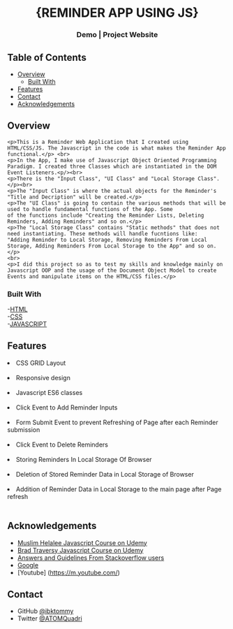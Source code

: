 <h1 align="center">{REMINDER APP USING JS}</h1>

<div align="center">
  <h3>
    <!-- <a href="{https://github.com/ibktommy/Dev-Challenge-My-Team_Page}"> -->
      Demo
    </a>
    <span> | </span>
    <!-- <a href="https://ibktommy-my-team-page-devchallenge.netlify.app/"> -->
      Project Website
    </a>
  </h3>
</div>

<!-- TABLE OF CONTENTS -->

## Table of Contents

-   [Overview](#overview)
    -   [Built With](#built-with)
-   [Features](#features)
-   [Contact](#contact)
-   [Acknowledgements](#acknowledgements)

<!-- OVERVIEW -->

## Overview

<!-- ![screenshot](https://github.com/ibktommy/Dev-Challenge-My-Team_Page/blob/master/Project%20screenshot.png) -->

    <p>This is a Reminder Web Application that I created using HTML/CSS/JS. The Javascript in the code is what makes the Reminder App functional.</p> <br>
    <p>In the App, I make use of Javascript Object Oriented Programming Paradigm. I created three Classes which are instantiated in the DOM Event Listeners.<p/><br>
    <p>There is the "Input Class", "UI Class" and "Local Storage Class".</p><br>
    <p>The "Input Class" is where the actual objects for the Reminder's "Title and Decription" will be created.</p>
    <p>The "UI Class" is going to contain the various methods that will be used to handle fundamental functions of the App. Some
    of the functions include "Creating the Reminder Lists, Deleting Reminders, Adding Reminders" and so on.</p>
    <p>The "Local Storage Class" contains "Static methods" that does not need instantiating. These methods will handle fucntions like:
    "Adding Reminder to Local Storage, Removing Reminders From Local Storage, Adding Reminders From Local Storage to the App" and so on.</p>
    <br>
    <p>I did this project so as to test my skills and knowledge mainly on Javascript OOP and the usage of the Document Object Model to create
    Events and manipulate items on the HTML/CSS files.</p>

### Built With

<!-- This section should list any major frameworks that you built your project using. -->

-[HTML](https://html.com/)<br> -[CSS](https://developer.mozilla.org/en-US/docs/Web/CSS)<br> -[JAVASCRIPT](https://developer.mozilla.org/en-US/docs/Web/Javascript)<br>

## Features

<!-- List the features of your application -->

<li>CSS GRID Layout</li><br>
<li>Responsive design</li><br>
<li>Javascript ES6 classes</li><br>
<li>Click Event to Add Reminder Inputs</li><br>
<li>Form Submit Event to prevent Refreshing of Page after each Reminder submission</li><br>
<li>Click Event to Delete Reminders</li><br>
<li>Storing Reminders In Local Storage Of Browser</li><br>
<li>Deletion of Stored Reminder Data in Local Storage of Browser</li><br>
<li>Addition of Reminder Data in Local Storage to the main page after Page refresh</li><br>

## Acknowledgements

<!-- This section should list any articles or add-ons/plugins that helps you to complete the project. -->

-   [Muslim Helalee Javascript Course on Udemy](https://www.udemy.com/course/javascript-zero-to-expert-the-complete-modern-guide-build-real-apps/?src=sac&kw=Javascript+developer+boot)<br>
-   [Brad Traversy Javascript Course on Udemy](https://www.udemy.com/modern-javascript-from-the-beginning/)<br>
-   [Answers and Guidelines From Stackoverflow users](https://stackoverflow.com/)<br>
-   [Google](https://www.google.com/)<br>
-   [Youtube] (https://m.youtube.com/)<br>

## Contact

-   GitHub [@ibktommy](https://github.com/ibktommy)
-   Twitter [@ATOMQuadri](https://twitter.com/ATOMQuadri)

